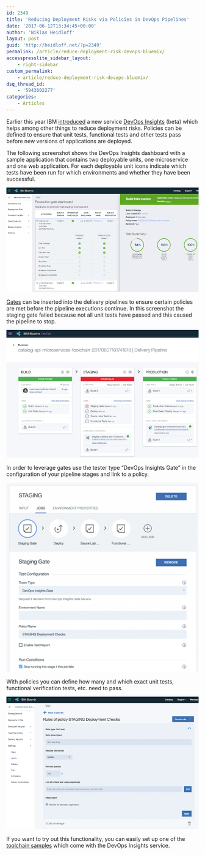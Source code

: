 ```yaml
---
id: 2349
title: 'Reducing Deployment Risks via Policies in DevOps Pipelines'
date: '2017-06-12T13:34:45+00:00'
author: 'Niklas Heidloff'
layout: post
guid: 'http://heidloff.net/?p=2349'
permalink: /article/reduce-deployment-risk-devops-bluemix/
accesspresslite_sidebar_layout:
    - right-sidebar
custom_permalink:
    - article/reduce-deployment-risk-devops-bluemix/
dsq_thread_id:
    - '5943602277'
categories:
    - Articles
---
```


Earlier this year IBM [introduced](https://www.ibm.com/blogs/bluemix/2017/03/announcing-devops-insights-beta/) a new service [DevOps Insights](https://console.ng.bluemix.net/docs/services/DevOpsInsights/index.html#gettingstarted) (beta) which helps among other things to reduce deployment risks. Policies can be defined to ensure that unit tests, functional tests and other tests pass before new versions of applications are deployed.

The following screenshot shows the DevOps Insights dashboard with a sample application that contains two deployable units, one microservice and one web application. For each deployable unit icons indicate which tests have been run for which environments and whether they have been successful.

![devops-insights1](/assets/img/2017/06/devops-insights1.png)

[Gates](https://console.ng.bluemix.net/docs/services/DevOpsInsights/risk_cd.html#integrating-with-continuous-delivery-pipeline) can be inserted into the delivery pipelines to ensure certain policies are met before the pipeline executions continue. In this screenshot the staging gate failed because not all unit tests have passed and this caused the pipeline to stop.

![devops-insights3](/assets/img/2017/06/devops-insights3.png)

In order to leverage gates use the tester type “DevOps Insights Gate” in the configuration of your pipeline stages and link to a policy.

![devops-insights4](/assets/img/2017/06/devops-insights4-1024x1003.png)

With policies you can define how many and which exact unit tests, functional verification tests, etc. need to pass.

![devops-insights2](/assets/img/2017/06/devops-insights2.png)

If you want to try out this functionality, you can easily set up one of the [toolchain samples](https://console.ng.bluemix.net/devops/create?env_id=ibm:yp:us-south) which come with the DevOps Insights service.